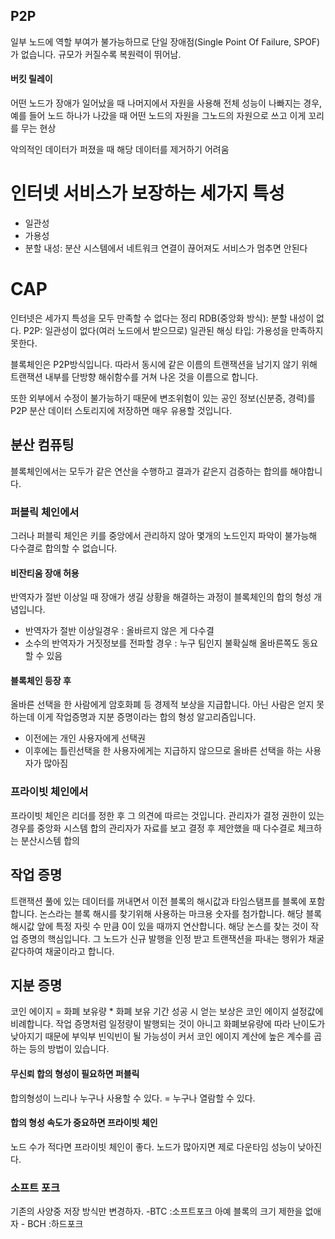 ## P2P
일부 노드에 역할 부여가 불가능하므로 단일 장애점(Single Point Of Failure, SPOF)가 없습니다. 
규모가 커질수록 복원력이 뛰어남.
#### 버킷 릴레이
어떤 노드가 장애가 일어났을 때 나머지에서 자원을 사용해 전체 성능이 나빠지는 경우,
예를 들어 노드 하나가 나갔을 때 어떤 노드의 자원을 그노드의 자원으로 쓰고 이게 꼬리를 무는 현상

악의적인 데이터가 퍼졌을 때 해당 데이터를 제거하기 어려움

# 인터넷 서비스가 보장하는 세가지 특성
- 일관성
- 가용성
- 분할 내성: 분산 시스템에서 네트워크 연결이 끊어져도 서비스가 멈추면 안된다

# CAP
인터넷은 세가지 특성을 모두 만족할 수 없다는 정리
RDB(중앙화 방식): 분할 내성이 없다.
P2P: 일관성이 없다(여러 노드에서 받으므로)
일관된 해싱 타입: 가용성을 만족하지 못한다.


블록체인은 P2P방식입니다.
따라서 동시에 같은 이름의 트랜잭션을 남기지 않기 위해
트랜잭션 내부를 단방향 해쉬함수를 거쳐 나온 것을 이름으로 합니다.

또한 외부에서 수정이 불가능하기 때문에 변조위험이 있는
공인 정보(신분증, 경력)를 P2P 분산 데이터 스토리지에 저장하면 매우 유용할 것입니다.

## 분산 컴퓨팅
블록체인에서는 모두가 같은 연산을 수행하고 결과가 같은지 검증하는 합의를 해야합니다.

### 퍼블릭 체인에서
그러나 퍼블릭 체인은 키를 중앙에서 관리하지 않아 몇개의 노드인지 파악이 불가능해 다수결로 합의할 수 없습니다.
#### 비잔티움 장애 허용
반역자가 절반 이상일 때 장애가 생길 상황을 해결하는 과정이
블록체인의 합의 형성 개념입니다.
- 반역자가 절반 이상일경우 : 올바르지 않은 게 다수결
- 소수의 반역자가 거짓정보를 전파할 경우 : 누구 팀인지 불확실해 올바른쪽도 동요할 수 있음

#### 블록체인 등장 후
올바른 선택을 한 사람에게 암호화폐 등 경제적 보상을 지급합니다.
아닌 사람은 얻지 못하는데 이게 작업증명과 지분 증명이라는 합의 형성 알고리즘입니다.
- 이전에는 개인 사용자에게 선택권
- 이후에는 틀린선택을 한 사용자에게는 지급하지 않으므로 올바른 선택을 하는 사용자가 많아짐

### 프라이빗 체인에서
프라이빗 체인은 리더를 정한 후 그 의견에 따르는 것입니다.
관리자가 결정 권한이 있는경우를 중앙화 시스템 합의
관리자가 자료를 보고 결정 후 제안했을 때 다수결로 체크하는 분산시스템 합의

## 작업 증명
트랜잭션 풀에 있는 데이터를 꺼내면서 이전 블록의 해시값과 타임스탬프를 블록에 포함합니다.
논스라는 블록 해시를 찾기위해 사용하는 마크용 숫자를 첨가합니다. 해당 블록 해시값 앞에 특정 자릿 수 만큼 0이 있을 때까지 연산합니다.
해당 논스를 찾는 것이 작업 증명의 핵심입니다. 그 노드가 신규 발행을 인정 받고 트랜잭션을 파내는 행위가 채굴같다하여 채굴이라고 합니다.

## 지분 증명
코인 에이지 = 화폐 보유량 * 화폐 보유 기간
성공 시 얻는 보상은 코인 에이지 설정값에 비례합니다. 작업 증명처럼 일정량이 발행되는 것이 아니고 화폐보유량에 따라 난이도가 낮아지기 때문에 부익부 빈익빈이 될 가능성이 커서
코인 에이지 계산에 높은 계수를 곱하는 등의 방법이 있습니다.

#### 무신뢰 합의 형성이 필요하면 퍼블릭
합의형성이 느리나 누구나 사용할 수 있다. = 누구나 열람할 수 있다.


#### 합의 형성 속도가 중요하면 프라이빗 체인
노드 수가 적다면 프라이빗 체인이 좋다.
노드가 많아지면 제로 다운타임 성능이 낮아진다.



### 소프트 포크
기존의 사양중 저장 방식만 변경하자. -BTC :소프트포크
아예 블록의 크기 제한을 없애자 - BCH :하드포크